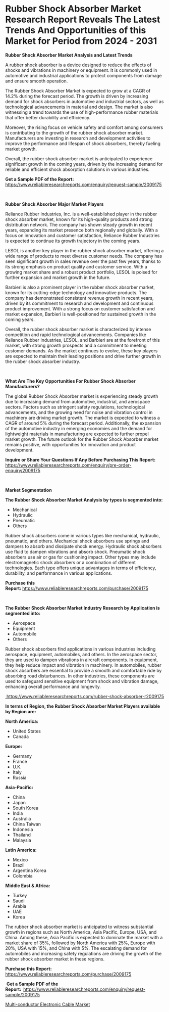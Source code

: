 <p><h1>Rubber Shock Absorber Market Research Report Reveals The Latest Trends And Opportunities of this Market for Period from 2024 - 2031</h1></p><p><strong>Rubber Shock Absorber Market Analysis and Latest Trends</strong></p>
<p><p>A rubber shock absorber is a device designed to reduce the effects of shocks and vibrations in machinery or equipment. It is commonly used in automotive and industrial applications to protect components from damage and ensure smooth operation.</p><p>The Rubber Shock Absorber Market is expected to grow at a CAGR of 14.2% during the forecast period. The growth is driven by increasing demand for shock absorbers in automotive and industrial sectors, as well as technological advancements in material and design. The market is also witnessing a trend towards the use of high-performance rubber materials that offer better durability and efficiency.</p><p>Moreover, the rising focus on vehicle safety and comfort among consumers is contributing to the growth of the rubber shock absorber market. Manufacturers are investing in research and development activities to improve the performance and lifespan of shock absorbers, thereby fueling market growth.</p><p>Overall, the rubber shock absorber market is anticipated to experience significant growth in the coming years, driven by the increasing demand for reliable and efficient shock absorption solutions in various industries.</p></p>
<p><strong>Get a Sample PDF of the Report:&nbsp;</strong> <a href="https://www.reliableresearchreports.com/enquiry/request-sample/2009175">https://www.reliableresearchreports.com/enquiry/request-sample/2009175</a></p>
<p>&nbsp;</p>
<p><strong>Rubber Shock Absorber Major Market Players</strong></p>
<p><p>Reliance Rubber Industries, Inc. is a well-established player in the rubber shock absorber market, known for its high-quality products and strong distribution network. The company has shown steady growth in recent years, expanding its market presence both regionally and globally. With a focus on innovation and customer satisfaction, Reliance Rubber Industries is expected to continue its growth trajectory in the coming years.</p><p>LESOL is another key player in the rubber shock absorber market, offering a wide range of products to meet diverse customer needs. The company has seen significant growth in sales revenue over the past few years, thanks to its strong emphasis on product quality and customer service. With a growing market share and a robust product portfolio, LESOL is poised for further expansion and market growth in the future.</p><p>Barbieri is also a prominent player in the rubber shock absorber market, known for its cutting-edge technology and innovative products. The company has demonstrated consistent revenue growth in recent years, driven by its commitment to research and development and continuous product improvement. With a strong focus on customer satisfaction and market expansion, Barbieri is well-positioned for sustained growth in the coming years.</p><p>Overall, the rubber shock absorber market is characterized by intense competition and rapid technological advancements. Companies like Reliance Rubber Industries, LESOL, and Barbieri are at the forefront of this market, with strong growth prospects and a commitment to meeting customer demands. As the market continues to evolve, these key players are expected to maintain their leading positions and drive further growth in the rubber shock absorber industry.</p></p>
<p>&nbsp;</p>
<p><strong>What Are The Key Opportunities For Rubber Shock Absorber Manufacturers?</strong></p>
<p><p>The global Rubber Shock Absorber market is experiencing steady growth due to increasing demand from automotive, industrial, and aerospace sectors. Factors such as stringent safety regulations, technological advancements, and the growing need for noise and vibration control in machinery are driving market growth. The market is expected to witness a CAGR of around 5% during the forecast period. Additionally, the expansion of the automotive industry in emerging economies and the demand for lightweight materials in manufacturing are expected to further propel market growth. The future outlook for the Rubber Shock Absorber market remains positive, with opportunities for innovation and product development.</p></p>
<p><strong>Inquire or Share Your Questions If Any Before Purchasing This Report:</strong> <a href="https://www.reliableresearchreports.com/enquiry/pre-order-enquiry/2009175">https://www.reliableresearchreports.com/enquiry/pre-order-enquiry/2009175</a></p>
<p>&nbsp;</p>
<p><strong>Market Segmentation</strong></p>
<p><strong>The Rubber Shock Absorber Market Analysis by types is segmented into:</strong></p>
<p><ul><li>Mechanical</li><li>Hydraulic</li><li>Pneumatic</li><li>Others</li></ul></p>
<p><p>Rubber shock absorbers come in various types like mechanical, hydraulic, pneumatic, and others. Mechanical shock absorbers use springs and dampers to absorb and dissipate shock energy. Hydraulic shock absorbers use fluid to dampen vibrations and absorb shock. Pneumatic shock absorbers use air or gas for cushioning impact. Other types may include electromagnetic shock absorbers or a combination of different technologies. Each type offers unique advantages in terms of efficiency, durability, and performance in various applications.</p></p>
<p><strong>Purchase this Report:&nbsp;</strong><a href="https://www.reliableresearchreports.com/purchase/2009175">https://www.reliableresearchreports.com/purchase/2009175</a></p>
<p>&nbsp;</p>
<p><strong>The Rubber Shock Absorber Market Industry Research by Application is segmented into:</strong></p>
<p><ul><li>Aerospace</li><li>Equipment</li><li>Automobile</li><li>Others</li></ul></p>
<p><p>Rubber shock absorbers find applications in various industries including aerospace, equipment, automobiles, and others. In the aerospace sector, they are used to dampen vibrations in aircraft components. In equipment, they help reduce impact and vibration in machinery. In automobiles, rubber shock absorbers are essential to provide a smooth and comfortable ride by absorbing road disturbances. In other industries, these components are used to safeguard sensitive equipment from shock and vibration damage, enhancing overall performance and longevity.</p></p>
<p><a href="https://www.reliableresearchreports.com/rubber-shock-absorber-r2009175">&nbsp;https://www.reliableresearchreports.com/rubber-shock-absorber-r2009175</a></p>
<p><strong>In terms of Region, the Rubber Shock Absorber Market Players available by Region are:</strong></p>
<p>
    <p> <strong> North America: </strong>
        <ul>
            <li>United States</li>
            <li>Canada</li>
        </ul>
        </p> 
    <p> <strong> Europe: </strong>
        <ul>
            <li>Germany</li>
            <li>France</li>
            <li>U.K.</li>
            <li>Italy</li>
            <li>Russia</li>
        </ul>
        </p> 
    <p> <strong> Asia-Pacific: </strong>
        <ul>
            <li>China</li>
            <li>Japan</li>
            <li>South Korea</li>
            <li>India</li>
            <li>Australia</li>
            <li>China Taiwan</li>
            <li>Indonesia</li>
            <li>Thailand</li>
            <li>Malaysia</li>
        </ul>
        </p> 
    <p> <strong> Latin America: </strong>
        <ul>
            <li>Mexico</li>
            <li>Brazil</li>
            <li>Argentina Korea</li>
            <li>Colombia</li>
        </ul>
        </p> 
    <p> <strong> Middle East & Africa: </strong>
        <ul>
            <li>Turkey</li>
            <li>Saudi</li>
            <li>Arabia</li>
            <li>UAE</li>
            <li>Korea</li>
        </ul>
    </p>
    </p>
<p><p>The rubber shock absorber market is anticipated to witness substantial growth in regions such as North America, Asia Pacific, Europe, USA, and China. Among these, Asia Pacific is expected to dominate the market with a market share of 35%, followed by North America with 25%, Europe with 20%, USA with 15%, and China with 5%. The escalating demand for automobiles and increasing safety regulations are driving the growth of the rubber shock absorber market in these regions.</p></p>
<p><strong>Purchase this Report: </strong><a href="https://www.reliableresearchreports.com/purchase/2009175">https://www.reliableresearchreports.com/purchase/2009175</a></p>
<p>&nbsp;<strong>Get a Sample PDF of the Report:&nbsp;&nbsp;</strong><a href="https://www.reliableresearchreports.com/enquiry/request-sample/2009175">https://www.reliableresearchreports.com/enquiry/request-sample/2009175</a></p>
<p><strong></strong></p>
<p><p><a href="https://github.com/LiamDavis60/Market-Research-Report-List-2/blob/main/multi-conductor-electronic-cable-market.md">Multi-conductor Electronic Cable Market</a></p></p>